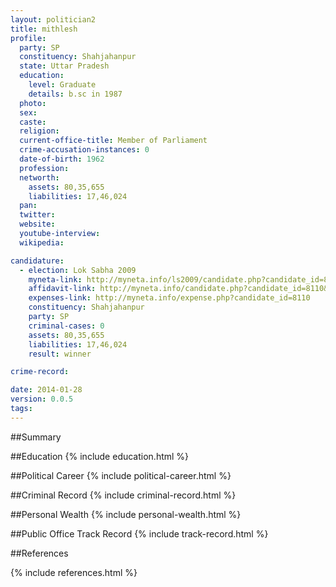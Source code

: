 ```yaml
---
layout: politician2
title: mithlesh
profile: 
  party: SP
  constituency: Shahjahanpur
  state: Uttar Pradesh
  education: 
    level: Graduate
    details: b.sc in 1987
  photo: 
  sex: 
  caste: 
  religion: 
  current-office-title: Member of Parliament
  crime-accusation-instances: 0
  date-of-birth: 1962
  profession: 
  networth: 
    assets: 80,35,655
    liabilities: 17,46,024
  pan: 
  twitter: 
  website: 
  youtube-interview: 
  wikipedia: 

candidature: 
  - election: Lok Sabha 2009
    myneta-link: http://myneta.info/ls2009/candidate.php?candidate_id=8110
    affidavit-link: http://myneta.info/candidate.php?candidate_id=8110&scan=original
    expenses-link: http://myneta.info/expense.php?candidate_id=8110
    constituency: Shahjahanpur 
    party: SP
    criminal-cases: 0
    assets: 80,35,655
    liabilities: 17,46,024
    result: winner 

crime-record: 

date: 2014-01-28
version: 0.0.5
tags: 
---
```

##Summary


##Education
{% include education.html %}


##Political Career
{% include political-career.html %}


##Criminal Record
{% include criminal-record.html %}


##Personal Wealth
{% include personal-wealth.html %}


##Public Office Track Record
{% include track-record.html %}


##References


{% include references.html %}